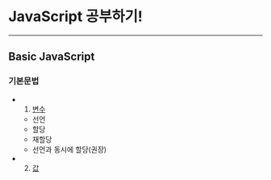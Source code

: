 # JavaScript 공부하기!
---
## Basic JavaScript

### 기본문법
- 1. [변수](https://github.com/NewBean0312/JavaScript-study/blob/0189d2ca2d970547e9d6bee768aee2f37effdf8a/variable.js)
    - 선언
    - 할당
    - 재할당
    - 선언과 동시에 할당(권장)
- 2. [값]()